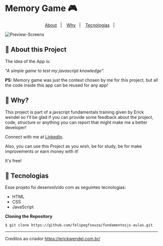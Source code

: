 # Memory Game 🎮
<p align="center">
  <a href="#about-this-project">About</a>&nbsp;&nbsp;&nbsp;|&nbsp;&nbsp;&nbsp;
  <a href="#why">Why</a>&nbsp;&nbsp;&nbsp;|&nbsp;&nbsp;&nbsp; 
  <a href="#-tecnologias">Tecnologias</a>&nbsp;&nbsp;&nbsp;|&nbsp;&nbsp;&nbsp;
</p>

![Preview-Screens](https://user-images.githubusercontent.com/68368843/137216669-2d8e7625-c6e0-4a3b-9f92-970fa281cd39.png)

## 👋 About this Project

The idea of the App is:

_"A simple game to test my javascript knowledge"._

**PS:** Memory game was just the context chosen by me for this project, but all the code inside this app can be reused for any app!

## 🤔 Why?

This project is part of a javscript fundamentals training given by Erick wendel so I'll be glad if you can provide some feedback about the project, code, structure or anything you can report that might make me a better developer!

Connect with me at [LinkedIn](https://www.linkedin.com/in/felipe-gabriel-430a39208/).

Also, you can use this Project as you wish, be for study, be for make improvements or earn money with it!

It's free!

## 🚀 Tecnologias

Esse projeto foi desenvolvido com as seguintes tecnologias:

- HTML
- CSS
- JavaScript

**Cloning the Repository**

```
$ git clone https://github.com/felipegfsouza/fundamentosjs-aulas.git

```
---

Creditos ao criador https://erickwendel.com.br/ 
